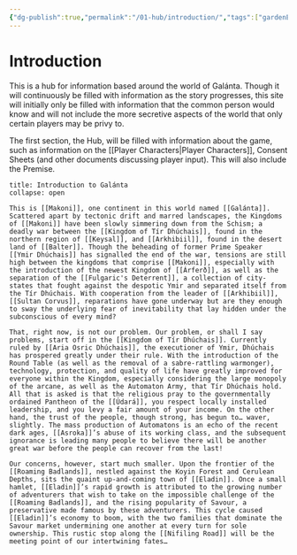 ```yaml
---
{"dg-publish":true,"permalink":"/01-hub/introduction/","tags":["gardenEntry"],"dgShowToc":true,"created":"2025-02-09T21:05:06.058+00:00","updated":"2025-02-09T23:45:56.378+00:00"}
---
```


# Introduction
This is a hub for information based around the world of Galánta. Though it will continuously be filled with information as the story progresses, this site will initially only be filled with information that the common person would know and will not include the more secretive aspects of the world that only certain players may be privy to.

The first section, the Hub, will be filled with information about the game, such as information on the [[Player Characters\|Player Characters]], Consent Sheets (and other documents discussing player input). This will also include the Premise.

```ad-info
title: Introduction to Galánta
collapse: open

This is [[Makoni]], one continent in this world named [[Galánta]]. Scattered apart by tectonic drift and marred landscapes, the Kingdoms of [[Makoni]] have been slowly simmering down from the Schism; a deadly war between the [[Kingdom of Tír Dhúchais]], found in the northern region of [[Keysal]], and [[Arkhibiil]], found in the desert land of [[Balter]]. Though the beheading of former Prime Speaker [[Ymir Dhúchais]] has signalled the end of the war, tensions are still high between the kingdoms that comprise [[Makoni]], especially with the introduction of the newest Kingdom of [[Árferð]], as well as the separation of the [[Fulgaric's Deterrent]], a collection of city-states that fought against the despotic Ymir and separated itself from the Tír Dhúchais. With cooperation from the leader of [[Arkhibiil]], [[Sultan Corvus]], reparations have gone underway but are they enough to sway the underlying fear of inevitability that lay hidden under the subconscious of every mind?

That, right now, is not our problem. Our problem, or shall I say problems, start off in the [[Kingdom of Tír Dhúchais]]. Currently ruled by [[Aria Osric Dhúchais]], the executioner of Ymir, Dhúchais has prospered greatly under their rule. With the introduction of the Round Table (as well as the removal of a sabre-rattling warmonger), technology, protection, and quality of life have greatly improved for everyone within the Kingdom, especially considering the large monopoly of the arcane, as well as the Automaton Army, that Tír Dhúchais hold. All that is asked is that the religious pray to the governmentally ordained Pantheon of the [[Údará]], you respect locally installed leadership, and you levy a fair amount of your income. On the other hand, the trust of the people, though strong, has begun to… waver, slightly. The mass production of Automatons is an echo of the recent dark ages, [[Asroka]]’s abuse of its working class, and the subsequent ignorance is leading many people to believe there will be another great war before the people can recover from the last!

Our concerns, however, start much smaller. Upon the frontier of the [[Roaming Badlands]], nestled against the Koyin Forest and Cerulean Depths, sits the quaint up-and-coming town of [[Eladin]]. Once a small hamlet, [[Eladin]]’s rapid growth is attributed to the growing number of adventurers that wish to take on the impossible challenge of the [[Roaming Badlands]], and the rising popularity of Savour, a preservative made famous by these adventurers. This cycle caused [[Eladin]]’s economy to boom, with the two families that dominate the Savour market undermining one another at every turn for sole ownership. This rustic stop along the [[Nifiling Road]] will be the meeting point of our intertwining fates…
```
